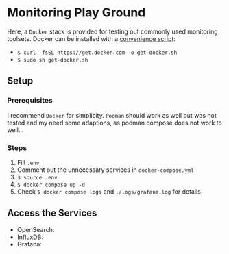 # Monitoring Play Ground
Here, a `Docker` stack is provided for testing out commonly used monitoring toolsets.
Docker can be installed with a [convenience script](https://docs.docker.com/engine/install/fedora/#install-using-the-convenience-script):
- `$ curl -fsSL https://get.docker.com -o get-docker.sh`
- `$ sudo sh get-docker.sh `

## Setup
### Prerequisites
I recommend `Docker` for simplicity. `Podman` should work as well but was not tested and my need some adaptions, as podman compose does not work to well...

### Steps
1) Fill `.env`
2) Comment out the unnecessary services in `docker-compose.yml`
3) `$ source .env`
4) `$ docker compose up -d`
5) Check `$ docker compose logs` and `./logs/grafana.log` for details

## Access the Services
- OpenSearch:
- InfluxDB:
- Grafana: 